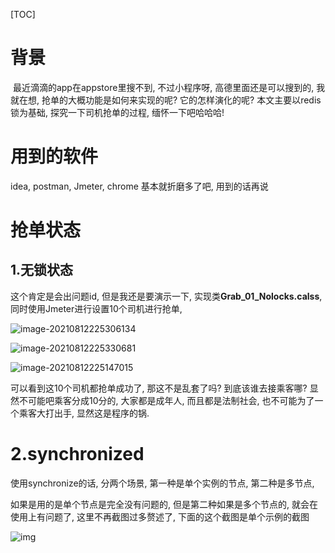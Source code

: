 [TOC]

# 背景

​	最近滴滴的app在appstore里搜不到, 不过小程序呀, 高德里面还是可以搜到的, 我就在想, 抢单的大概功能是如何来实现的呢? 它的怎样演化的呢? 本文主要以redis锁为基础, 探究一下司机抢单的过程, 缅怀一下吧哈哈哈!



# 用到的软件
   idea, postman, Jmeter, chrome 基本就折磨多了吧, 用到的话再说

# 抢单状态
## 1.无锁状态
这个肯定是会出问题id, 但是我还是要演示一下, 实现类**Grab_01_Nolocks.calss**, 同时使用Jmeter进行设置10个司机进行抢单,

![image-20210812225306134](https://cdn.jsdelivr.net/gh/hx1098/redis-lock@master/img/image-20210812225147015.png?raw=true)

![image-20210812225330681](https://cdn.jsdelivr.net/gh/hx1098/redis-lock@master/img/image-20210812225306134.png)

![image-20210812225147015](https://cdn.jsdelivr.net/gh/hx1098/redis-lock@master/img/image-20210812225330681.png)



可以看到这10个司机都抢单成功了, 那这不是乱套了吗? 到底该谁去接乘客哪? 显然不可能吧乘客分成10分的, 大家都是成年人, 而且都是法制社会, 也不可能为了一个乘客大打出手, 显然这是程序的锅.




# 2.synchronized

使用synchronize的话, 分两个场景, 第一种是单个实例的节点, 第二种是多节点,

如果是用的是单个节点是完全没有问题的, 但是第二种如果是多个节点的, 就会在使用上有问题了, 这里不再截图过多赘述了, 下面的这个截图是单个示例的截图 

![img](https://cdn.jsdelivr.net/gh/hx1098/redis-lock@master/img20210814092018.png)







